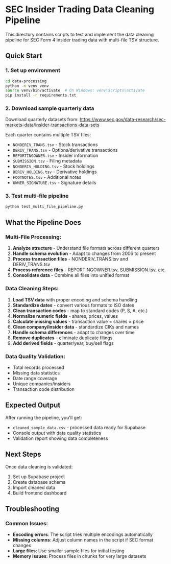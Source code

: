 # SEC Insider Trading Data Cleaning Pipeline

This directory contains scripts to test and implement the data cleaning pipeline for SEC Form 4 insider trading data with multi-file TSV structure.

## Quick Start

### 1. Set up environment
```bash
cd data-processing
python -m venv venv
source venv/bin/activate  # On Windows: venv\Scripts\activate
pip install -r requirements.txt
```

### 2. Download sample quarterly data
Download quarterly datasets from:
https://www.sec.gov/data-research/sec-markets-data/insider-transactions-data-sets

Each quarter contains multiple TSV files:
- `NONDERIV_TRANS.tsv` - Stock transactions
- `DERIV_TRANS.tsv` - Options/derivative transactions  
- `REPORTINGOWNER.tsv` - Insider information
- `SUBMISSION.tsv` - Filing metadata
- `NONDERIV_HOLDING.tsv` - Stock holdings
- `DERIV_HOLDING.tsv` - Derivative holdings
- `FOOTNOTES.tsv` - Additional notes
- `OWNER_SIGNATURE.tsv` - Signature details

### 3. Test multi-file pipeline
```bash
python test_multi_file_pipeline.py
```

## What the Pipeline Does

### Multi-File Processing:
1. **Analyze structure** - Understand file formats across different quarters
2. **Handle schema evolution** - Adapt to changes from 2006 to present
3. **Process transaction files** - NONDERIV_TRANS.tsv and DERIV_TRANS.tsv
4. **Process reference files** - REPORTINGOWNER.tsv, SUBMISSION.tsv, etc.
5. **Consolidate data** - Combine all files into unified format

### Data Cleaning Steps:
1. **Load TSV data** with proper encoding and schema handling
2. **Standardize dates** - convert various formats to ISO dates
3. **Clean transaction codes** - map to standard codes (P, S, A, etc.)
4. **Normalize numeric fields** - shares, prices, values
5. **Calculate missing values** - transaction value = shares × price
6. **Clean company/insider data** - standardize CIKs and names
7. **Handle schema differences** - adapt to changes over time
8. **Remove duplicates** - eliminate duplicate filings
9. **Add derived fields** - quarter/year, buy/sell flags

### Data Quality Validation:
- Total records processed
- Missing data statistics
- Date range coverage
- Unique companies/insiders
- Transaction code distribution

## Expected Output

After running the pipeline, you'll get:
- `cleaned_sample_data.csv` - processed data ready for Supabase
- Console output with data quality statistics
- Validation report showing data completeness

## Next Steps

Once data cleaning is validated:
1. Set up Supabase project
2. Create database schema
3. Import cleaned data
4. Build frontend dashboard

## Troubleshooting

### Common Issues:
- **Encoding errors**: The script tries multiple encodings automatically
- **Missing columns**: Adjust column names in the script if SEC format changes
- **Large files**: Use smaller sample files for initial testing
- **Memory issues**: Process files in chunks for very large datasets
